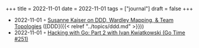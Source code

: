 +++
title = 2022-11-01
date = 2022-11-01
tags = ["journal"]
draft = false
+++

-   2022-11-01 ◦ [Susanne Kaiser on DDD, Wardley Mapping, &amp; Team Topologies](https://www.infoq.com/podcasts/ddd-wardley-mapping-team-topologies/) ([DDD]({{< relref "../topics/ddd.md" >}}))
-   2022-11-01 ◦ [Hacking with Go: Part 2 with Ivan Kwiatkowski (Go Time #251)](https://changelog.com/gotime/251)
